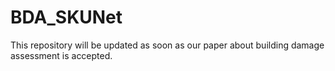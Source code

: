 # BDA_SKUNet

This repository will be updated as soon as our paper about building damage assessment is accepted.
